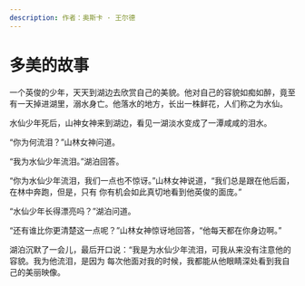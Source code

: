 ```yaml
---
description: 作者：奥斯卡 · 王尔德
---
```


# 多美的故事

&#x20;       一个英俊的少年，天天到湖边去欣赏自己的美貌。他对自己的容貌如痴如醉，竟至有一天掉进湖里，溺水身亡。他落水的地方，长出一株鲜花，人们称之为水仙。

&#x20;       水仙少年死后，山神女神来到湖边，看见一湖淡水变成了一潭咸咸的泪水。

&#x20;       “你为何流泪？”山林女神问道。

&#x20;       “我为水仙少年流泪。”湖泊回答。

&#x20;       “你为水仙少年流泪，我们一点也不惊讶。”山林女神说道，“我们总是跟在他后面，在林中奔跑，但是，只有 你有机会如此真切地看到他英俊的面庞。”

&#x20;       “水仙少年长得漂亮吗？”湖泊问道。

&#x20;       “还有谁比你更清楚这一点呢？”山林女神惊讶地回答，“他每天都在你身边啊。”

&#x20;       湖泊沉默了一会儿，最后开口说：“我是为水仙少年流泪，可我从来没有注意他的容貌。我为他流泪，是因为 每次他面对我的时候，我都能从他眼睛深处看到我自己的美丽映像。
